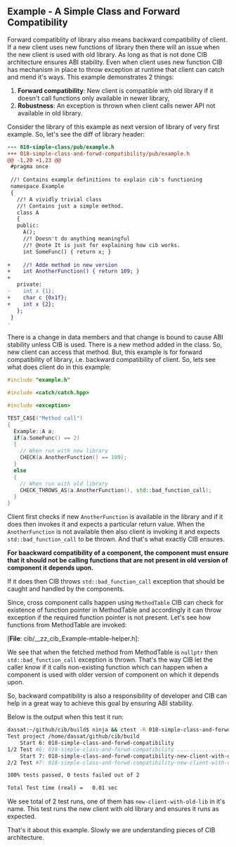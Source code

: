 ## Example - A Simple Class and Forward Compatibility

Forward compatiblity of library also means backward compatibility of client. If a new client uses new functions of library then there will an issue when the new client is used with old library. As long as that is not done CIB architecture ensures ABI stability. Even when client uses new function CIB has mechanism in place to throw exception at runtime that client can catch and mend it's ways. This example demonstrates 2 things:
 1. **Forward compatibility**: New client is compatible with old library if it doesn't call functions only available in newer library,
 2. **Robustness**: An exception is thrown when client calls newer API not available in old library.

Consider the library of this example as next version of library of very first example. So, let's see the diff of library header:

```diff
--- 010-simple-class/pub/example.h
+++ 018-simple-class-and-forwd-compatibility/pub/example.h
@@ -1,20 +1,23 @@
 #pragma once
 
 //! Contains example definitions to explain cib's functioning
 namespace Example
 {
   //! A vividly trivial class
   //! Contains just a simple method.
   class A
   {
   public:
     A();
     //! Doesn't do anything meaningful
     //! @note It is just for explaining how cib works.
     int SomeFunc() { return x; }
     
+    //! Adde method in new version
+    int AnotherFunction() { return 109; }
+    
   private:
-    int x {1};
+    char c {0x1f};
+    int x {2};
   };
 }
-

```

There is a change in data members and that change is bound to cause ABI stability unless CIB is used. There is a new method added in the class. So, new client can access that method. But, this example is for forward compatibility of library, i.e. backward compatibility of client. So, lets see what does client do in this example:

```c++
#include "example.h"

#include <catch/catch.hpp>

#include <exception>

TEST_CASE("Method call")
{
  Example::A a;
  if(a.SomeFunc() == 2)
  {
    // When run with new library
    CHECK(a.AnotherFunction() == 109);
  }
  else
  {
    // When run with old library
    CHECK_THROWS_AS(a.AnotherFunction(), std::bad_function_call);
  }
}

```

Client first checks if new `AnotherFunction` is available in the library and if it does then invokes it and expects a particular return value. When the `AnotherFunction` is not available then also client is invoking it and expects `std::bad_function_call` to be thrown. And that's what exactly CIB ensures.

**For baackward compatibility of a component, the component must ensure that it should not be calling functions that are not present in old version of component it depends upon.**

If it does then CIB throws `std::bad_function_call` exception that should be caught and handled by the components.

Since, cross component calls happen using `MethodTable` CIB can check for existence of function pointer in MethodTable and accordingly it can throw exception if the required function pointer is not present. Let's see how functions from MethodTable are invoked:

[**File**: cib/__zz_cib_Example-mtable-helper.h]:


We see that when the fetched method from MethodTable is `nullptr` then `std::bad_function_call` exception is thrown. That's the way CIB let the caller know if it calls non-existing function which can happen when a component is used with older version of component on which it depends upon.

So, backward compatibility is also a responsibility of developer and CIB can help in a great way to achieve this goal by ensuring ABI stability.

Below is the output when this test it run:

```sh
dassat:~/github/cib/build$ ninja && ctest -R 018-simple-class-and-forwd-compatibility
Test project /home/dassat/github/cib/build
    Start 6: 018-simple-class-and-forwd-compatibility
1/2 Test #6: 018-simple-class-and-forwd-compatibility ...........................   Passed    0.00 sec
    Start 7: 018-simple-class-and-forwd-compatibility-new-client-with-old-lib
2/2 Test #7: 018-simple-class-and-forwd-compatibility-new-client-with-old-lib ...   Passed    0.00 sec

100% tests passed, 0 tests failed out of 2

Total Test time (real) =   0.01 sec
```

We see total of 2 test runs, one of them has `new-client-with-old-lib` in it's name. This test runs the new client with old library and ensures it runs as expected.

That's it about this example. Slowly we are understanding pieces of CIB architecture.

